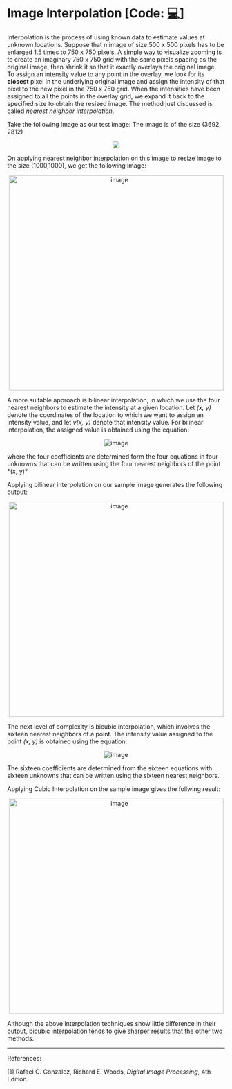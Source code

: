 # Image Interpolation [Code:  <a href = "https://github.com/naik24/ImageProcessing/blob/master/Image%20Interpolation/Image_Interpolation.py">💻</a>]

Interpolation is the process of using known data to estimate values at unknown locations. Suppose that n image of size 500 x 500 pixels has to be enlarged 1.5 times to 750 x 750 pixels. A simple way to visualize zooming is to create an imaginary 750 x 750 grid with the same pixels spacing as the original image, then shrink it so that it exactly overlays the original image. To assign an intensity value to any point in the overlay, we look for its **closest** pixel in the underlying original image and assign the intensity of that pixel to the new pixel in the 750 x 750 grid. When the intensities have been assigned to all the points in the overlay grid, we expand it back to the specified size to obtain the resized image. The method just discussed is called *nearest neighbor interpolation*. 

Take the following image as our test image: The image is of the size (3692, 2812)
<p align = "center"><img src="https://github.com/naik24/ImageProcessing/assets/69704762/aca7e467-c343-4052-87e4-c34b80a9eb90">
</p>

On applying nearest neighbor interpolation on this image to resize image to the size (1000,1000), we get the following image:
<p align = "center"><img width="497" alt="image" src="https://github.com/naik24/ImageProcessing/assets/69704762/dec5a737-cac8-4c05-9323-e291a47c1499">
</p>

A more suitable approach is bilinear interpolation, in which we use the four nearest neighbors to estimate the intensity at a given location. Let *(x, y)* denote the coordinates of the location to which we want to assign an intensity value, and let *v(x, y)* denote that intensity value. For bilinear interpolation, the assigned value is obtained using the equation:
<p align = "center"><img alt="image" src="https://github.com/naik24/ImageProcessing/assets/69704762/feca11fa-43fb-4c6b-88aa-36ac3bfddb01"></p>
where the four coefficients are determined form the four equations in four unknowns that can be written using the four nearest neighbors of the point *(x, y)*

Applying bilinear interpolation on our sample image generates the following output:
<p align = "center"><img width="497" alt="image" src="https://github.com/naik24/ImageProcessing/assets/69704762/0d3e8d3f-06cb-4193-bc6f-921669c85bd7">
</p>

The next level of complexity is bicubic interpolation, which involves the sixteen nearest neighbors of a point. The intensity value assigned to the point *(x, y)* is obtained using the equation:
<p align = "center"><img href = "<img width="156" alt="image" src="https://github.com/naik24/ImageProcessing/assets/69704762/69efaeb2-823d-40ff-99f3-b158951528a7"></p>
The sixteen coefficients are determined from the sixteen equations with sixteen unknowns that can be written using the sixteen nearest neighbors.

Applying Cubic Interpolation on the sample image gives the follwing result:
<p align = "center"><img width="497" alt="image" src="https://github.com/naik24/ImageProcessing/assets/69704762/2085350c-a859-41d7-9229-2dabbb343473">
</p>

Although the above interpolation techniques show little difference in their output, bicubic interpolation tends to give sharper results that the other two methods.

<hr>

References:

[1] Rafael C. Gonzalez, Richard E. Woods, *Digital Image Processing*, 4th Edition.
